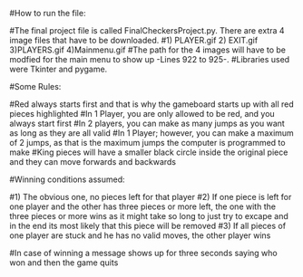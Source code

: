 #How to run the file:

#The final project file is called FinalCheckersProject.py. There are extra 4 image files that have to be downloaded. 
#1) PLAYER.gif 2) EXIT.gif 3)PLAYERS.gif 4)Mainmenu.gif
#The path for the 4 images will have to be modfied for the main menu to show up -Lines 922 to 925-.
#Libraries used were Tkinter and pygame.

#Some Rules:

#Red always starts first and that is why the gameboard starts up with all red pieces highlighted
#In 1 Player, you are only allowed to be red, and you always start first
#In 2 players, you can make as many jumps as you want as long as they are all valid
#In 1 Player; however, you can make a maximum of 2 jumps, as that is the maximum jumps the computer is programmed to make
#King pieces will have a smaller black circle inside the original piece and they can move forwards and backwards

#Winning conditions assumed:

#1) The obvious one, no pieces left for that player
#2) If one piece is left for one player and the other has three pieces or more left, the one with the three pieces or more wins as it might take so long to just try to excape and in the end its most likely that this piece will be removed
#3) If all pieces of one player are stuck and he has no valid moves, the other player wins

#In case of winning a message shows up for three seconds saying who won and then the game quits

 
